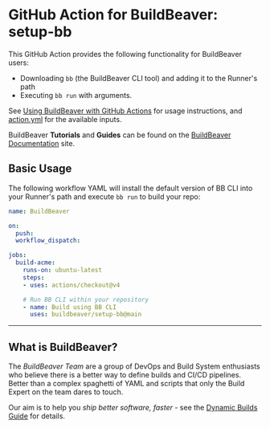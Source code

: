 # GitHub Action for BuildBeaver: setup-bb

This GitHub Action provides the following functionality for BuildBeaver users:
- Downloading `bb` (the BuildBeaver CLI tool) and adding it to the Runner's path
- Executing `bb run` with arguments.

See [Using BuildBeaver with GitHub Actions](https://buildbeaver.github.io/docs/github-actions/github-actions-intro) for
usage instructions, and [action.yml](./action.yml) for the available inputs.

BuildBeaver **Tutorials** and **Guides** can be found on the [BuildBeaver Documentation](https://buildbeaver.github.io/) site.

## Basic Usage

The following workflow YAML will install the default version of BB CLI 
into your Runner's path and execute `bb run` to build your repo:

```yaml
name: BuildBeaver

on:
  push:
  workflow_dispatch:

jobs:
  build-acme:
    runs-on: ubuntu-latest
    steps:
    - uses: actions/checkout@v4

    # Run BB CLI within your repository
    - name: Build using BB CLI
      uses: buildbeaver/setup-bb@main
```

---

## What is BuildBeaver?

The *BuildBeaver Team* are a group of DevOps and Build System enthusiasts who believe there is a better way to
define builds and CI/CD pipelines. Better than a complex spaghetti of YAML and scripts that only the Build Expert
on the team dares to touch.

Our aim is to help you *ship better software, faster* - see the [Dynamic Builds Guide](https://buildbeaver.github.io/docs/category/guide-to-dynamic-builds) for details.
